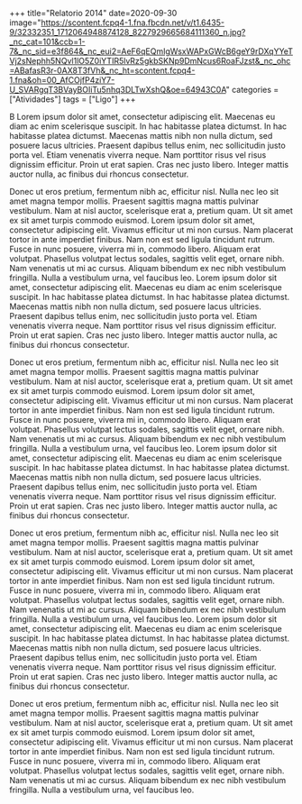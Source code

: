 +++
title="Relatorio 2014"
date=2020-09-30
image="https://scontent.fcpq4-1.fna.fbcdn.net/v/t1.6435-9/32332351_1712064948874128_8227929665684111360_n.jpg?_nc_cat=101&ccb=1-7&_nc_sid=e3f864&_nc_eui2=AeF6qEQmIgWsxWAPxGWcB6geY9rDXqYYeTVj2sNephh5NQvl1lO5Z0iYTIR5lvRz5gkbSKNp9DmNcus6RoaFJzst&_nc_ohc=ABafasR3r-0AX8T3fVh&_nc_ht=scontent.fcpq4-1.fna&oh=00_AfCOjfP4ziY7-U_SVARgqT3BVayBOIiTu5nhq3DLTwXshQ&oe=64943C0A"
categories = ["Atividades"]
tags = ["Ligo"]
+++

B Lorem ipsum dolor sit amet, consectetur adipiscing elit. Maecenas eu diam ac enim scelerisque suscipit. In hac habitasse platea dictumst. In hac habitasse platea dictumst. Maecenas mattis nibh non nulla dictum, sed posuere lacus ultricies. Praesent dapibus tellus enim, nec sollicitudin justo porta vel. Etiam venenatis viverra neque. Nam porttitor risus vel risus dignissim efficitur. Proin ut erat sapien. Cras nec justo libero. Integer mattis auctor nulla, ac finibus dui rhoncus consectetur.

Donec ut eros pretium, fermentum nibh ac, efficitur nisl. Nulla nec leo sit amet magna tempor mollis. Praesent sagittis magna mattis pulvinar vestibulum. Nam at nisl auctor, scelerisque erat a, pretium quam. Ut sit amet ex sit amet turpis commodo euismod. Lorem ipsum dolor sit amet, consectetur adipiscing elit. Vivamus efficitur ut mi non cursus. Nam placerat tortor in ante imperdiet finibus. Nam non est sed ligula tincidunt rutrum. Fusce in nunc posuere, viverra mi in, commodo libero. Aliquam erat volutpat. Phasellus volutpat lectus sodales, sagittis velit eget, ornare nibh. Nam venenatis ut mi ac cursus. Aliquam bibendum ex nec nibh vestibulum fringilla. Nulla a vestibulum urna, vel faucibus leo. 
 Lorem ipsum dolor sit amet, consectetur adipiscing elit. Maecenas eu diam ac enim scelerisque suscipit. In hac habitasse platea dictumst. In hac habitasse platea dictumst. Maecenas mattis nibh non nulla dictum, sed posuere lacus ultricies. Praesent dapibus tellus enim, nec sollicitudin justo porta vel. Etiam venenatis viverra neque. Nam porttitor risus vel risus dignissim efficitur. Proin ut erat sapien. Cras nec justo libero. Integer mattis auctor nulla, ac finibus dui rhoncus consectetur.

Donec ut eros pretium, fermentum nibh ac, efficitur nisl. Nulla nec leo sit amet magna tempor mollis. Praesent sagittis magna mattis pulvinar vestibulum. Nam at nisl auctor, scelerisque erat a, pretium quam. Ut sit amet ex sit amet turpis commodo euismod. Lorem ipsum dolor sit amet, consectetur adipiscing elit. Vivamus efficitur ut mi non cursus. Nam placerat tortor in ante imperdiet finibus. Nam non est sed ligula tincidunt rutrum. Fusce in nunc posuere, viverra mi in, commodo libero. Aliquam erat volutpat. Phasellus volutpat lectus sodales, sagittis velit eget, ornare nibh. Nam venenatis ut mi ac cursus. Aliquam bibendum ex nec nibh vestibulum fringilla. Nulla a vestibulum urna, vel faucibus leo. 
 Lorem ipsum dolor sit amet, consectetur adipiscing elit. Maecenas eu diam ac enim scelerisque suscipit. In hac habitasse platea dictumst. In hac habitasse platea dictumst. Maecenas mattis nibh non nulla dictum, sed posuere lacus ultricies. Praesent dapibus tellus enim, nec sollicitudin justo porta vel. Etiam venenatis viverra neque. Nam porttitor risus vel risus dignissim efficitur. Proin ut erat sapien. Cras nec justo libero. Integer mattis auctor nulla, ac finibus dui rhoncus consectetur.

Donec ut eros pretium, fermentum nibh ac, efficitur nisl. Nulla nec leo sit amet magna tempor mollis. Praesent sagittis magna mattis pulvinar vestibulum. Nam at nisl auctor, scelerisque erat a, pretium quam. Ut sit amet ex sit amet turpis commodo euismod. Lorem ipsum dolor sit amet, consectetur adipiscing elit. Vivamus efficitur ut mi non cursus. Nam placerat tortor in ante imperdiet finibus. Nam non est sed ligula tincidunt rutrum. Fusce in nunc posuere, viverra mi in, commodo libero. Aliquam erat volutpat. Phasellus volutpat lectus sodales, sagittis velit eget, ornare nibh. Nam venenatis ut mi ac cursus. Aliquam bibendum ex nec nibh vestibulum fringilla. Nulla a vestibulum urna, vel faucibus leo. 
 Lorem ipsum dolor sit amet, consectetur adipiscing elit. Maecenas eu diam ac enim scelerisque suscipit. In hac habitasse platea dictumst. In hac habitasse platea dictumst. Maecenas mattis nibh non nulla dictum, sed posuere lacus ultricies. Praesent dapibus tellus enim, nec sollicitudin justo porta vel. Etiam venenatis viverra neque. Nam porttitor risus vel risus dignissim efficitur. Proin ut erat sapien. Cras nec justo libero. Integer mattis auctor nulla, ac finibus dui rhoncus consectetur.

Donec ut eros pretium, fermentum nibh ac, efficitur nisl. Nulla nec leo sit amet magna tempor mollis. Praesent sagittis magna mattis pulvinar vestibulum. Nam at nisl auctor, scelerisque erat a, pretium quam. Ut sit amet ex sit amet turpis commodo euismod. Lorem ipsum dolor sit amet, consectetur adipiscing elit. Vivamus efficitur ut mi non cursus. Nam placerat tortor in ante imperdiet finibus. Nam non est sed ligula tincidunt rutrum. Fusce in nunc posuere, viverra mi in, commodo libero. Aliquam erat volutpat. Phasellus volutpat lectus sodales, sagittis velit eget, ornare nibh. Nam venenatis ut mi ac cursus. Aliquam bibendum ex nec nibh vestibulum fringilla. Nulla a vestibulum urna, vel faucibus leo. 
